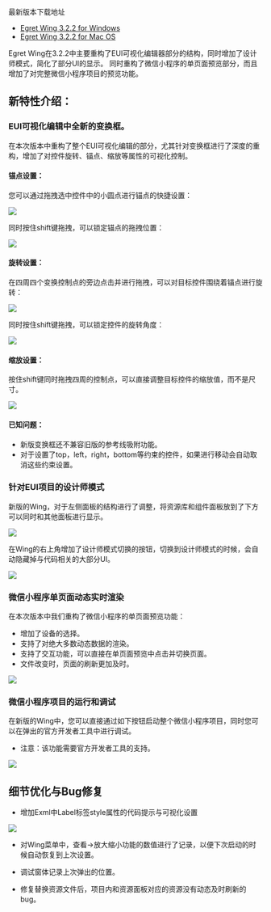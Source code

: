 最新版本下载地址

- [Egret Wing 3.2.2 for Windows](http://tool.egret-labs.org/EgretWing/electron/EgretWing-v3.2.0.exe?d=0707)
- [Egret Wing 3.2.2 for Mac OS](http://tool.egret-labs.org/EgretWing/electron/EgretWing-v3.2.0.dmg?d=0707)

Egret Wing在3.2.2中主要重构了EUI可视化编辑器部分的结构，同时增加了设计师模式，简化了部分UI的显示。
同时重构了微信小程序的单页面预览部分，而且增加了对完整微信小程序项目的预览功能。

## 新特性介绍：

### EUI可视化编辑中全新的变换框。

在本次版本中重构了整个EUI可视化编辑的部分，尤其针对变换框进行了深度的重构，增加了对控件旋转、锚点、缩放等属性的可视化控制。

#### 锚点设置：

您可以通过拖拽选中控件中的小圆点进行锚点的快捷设置：

![](1.gif)

同时按住shift键拖拽，可以锁定锚点的拖拽位置：

![](2.gif)

#### 旋转设置：

在四周四个变换控制点的旁边点击并进行拖拽，可以对目标控件围绕着锚点进行旋转：

![](3.gif)

同时按住shift键拖拽，可以锁定控件的旋转角度：

![](4.gif)

#### 缩放设置：

按住shift键同时拖拽四周的控制点，可以直接调整目标控件的缩放值，而不是尺寸。

![](5.gif)

#### 已知问题：

- 新版变换框还不兼容旧版的参考线吸附功能。
- 对于设置了top，left，right，bottom等约束的控件，如果进行移动会自动取消这些约束设置。

### 针对EUI项目的设计师模式

新版的Wing，对于左侧面板的结构进行了调整，将资源库和组件面板放到了下方可以同时和其他面板进行显示。

![](6.png)

在Wing的右上角增加了设计师模式切换的按钮，切换到设计师模式的时候，会自动隐藏掉与代码相关的大部分UI。

![](7.png)

### 微信小程序单页面动态实时渲染

在本次版本中我们重构了微信小程序的单页面预览功能：

- 增加了设备的选择。
- 支持了对绝大多数动态数据的渲染。
- 支持了交互功能，可以直接在单页面预览中点击并切换页面。
- 文件改变时，页面的刷新更加及时。

![](8.png)

### 微信小程序项目的运行和调试

在新版的Wing中，您可以直接通过如下按钮启动整个微信小程序项目，同时您可以在弹出的官方开发者工具中进行调试。

- 注意：该功能需要官方开发者工具的支持。

![](9.png)


## 细节优化与Bug修复

- 增加Exml中Label标签style属性的代码提示与可视化设置

![](10.png)

- 对Wing菜单中，查看->放大缩小功能的数值进行了记录，以便下次启动的时候自动恢复到上次设置。

- 调试窗体记录上次弹出的位置。

- 修复替换资源文件后，项目内和资源面板对应的资源没有动态及时刷新的bug。